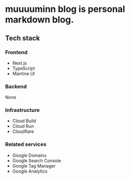 # muuuuminn blog is personal markdown blog.

## Tech stack

### Frontend

- Next.js
- TypeScript
- Mantine UI

### Backend

None

### Infrastructure

- Cloud Build
- Cloud Run
- Cloudflare

### Related services

- Google Domains
- Google Search Console
- Google Tag Manager
- Google Analytics
